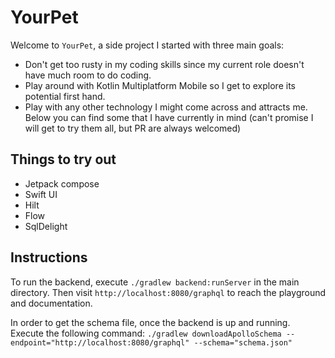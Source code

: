 # YourPet

Welcome to `YourPet`, a side project I started with three main goals:

- Don't get too rusty in my coding skills since my current role doesn't have much room to do coding.
- Play around with Kotlin Multiplatform Mobile so I get to explore its potential first hand.
- Play with any other technology I might come across and attracts me. Below you can find some that I have currently in mind (can't promise I will get to try them all, but PR are always welcomed)

## Things to try out

- Jetpack compose
- Swift UI
- Hilt
- Flow
- SqlDelight

## Instructions
To run the backend, execute `./gradlew backend:runServer` in the main directory. Then visit `http://localhost:8080/graphql`
to reach the playground and documentation.

In order to get the schema file, once the backend is up and running. Execute the following command:
```./gradlew downloadApolloSchema --endpoint="http://localhost:8080/graphql" --schema="schema.json"```
